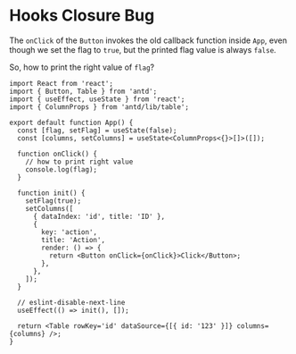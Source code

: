 # Hooks Closure Bug

The `onClick` of the `Button` invokes the old callback function inside `App`, even though we set the flag to `true`, but the printed flag value is always `false`.

So, how to print the right value of `flag`?

```tsx
import React from 'react';
import { Button, Table } from 'antd';
import { useEffect, useState } from 'react';
import { ColumnProps } from 'antd/lib/table';

export default function App() {
  const [flag, setFlag] = useState(false);
  const [columns, setColumns] = useState<ColumnProps<{}>[]>([]);

  function onClick() {
    // how to print right value
    console.log(flag);
  }

  function init() {
    setFlag(true);
    setColumns([
      { dataIndex: 'id', title: 'ID' },
      {
        key: 'action',
        title: 'Action',
        render: () => {
          return <Button onClick={onClick}>Click</Button>;
        },
      },
    ]);
  }

  // eslint-disable-next-line
  useEffect(() => init(), []);

  return <Table rowKey='id' dataSource={[{ id: '123' }]} columns={columns} />;
}
```